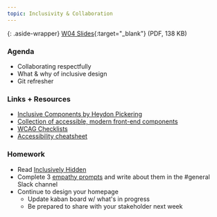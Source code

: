 ```yaml
---
topic: Inclusivity & Collaboration
---
```


{: .aside-wrapper}
<span class="highlighter">
[W04 Slides](files/w08-feedback-inclusion.min.pdf){:target="_blank"} (PDF, 138 KB)
</span>

### Agenda

- Collaborating respectfully
- What & why of inclusive design
- Git refresher

### Links + Resources

- [Inclusive Components by Heydon Pickering](https://inclusive-components.design/)
- [Collection of accessible, modern front-end components](https://frend.co/)
- [WCAG Checklists](https://www.wuhcag.com/wcag-checklist/)
- [Accessibility cheatsheet](https://moritzgiessmann.de/accessibility-cheatsheet/)

### Homework

- Read [Inclusively Hidden](https://www.scottohara.me/blog/2017/04/14/inclusively-hidden.html)
- Complete 3 [empathy prompts](https://empathyprompts.net/) and write about them in the #general Slack channel
- Continue to design your homepage
  - Update kaban board w/ what's in progress
  - Be prepared to share with your stakeholder next week
